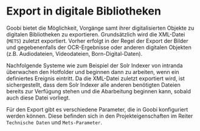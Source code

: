 # Export in digitale Bibliotheken

Goobi bietet die Möglichkeit, Vorgänge samt ihrer digitalisierten Objekte zu digitalen Bibliotheken zu exportieren. Grundsätzlich wird die XML-Datei (`METS`) zuletzt exportiert. Vorher erfolgt in der Regel der Export der Bilder und gegebenenfalls der OCR-Ergebnisse oder anderen digitalen Objekten (z.B. Audiodateien, Videodateien, Born-Digital-Daten). 

Nachfolgende Systeme wie zum Beispiel der Solr Indexer von intranda überwachen den Hotfolder und beginnen dann zu arbeiten, wenn ein definiertes Ereignis eintritt. Da die XML-Datei zuletzt exportiert wird, ist sichergestellt, dass dem Solr Indexer alle anderen benötigten Dateien bereits zur Verfügung stehen und die Abarbeitung beginnen kann, sobald auch diese Datei vorliegt.

Für den Export gibt es verschiedene Parameter, die in Goobi konfiguriert werden können. Diese befinden sich in den Projekteigenschaften im Reiter `Technische Daten` und `Mets-Parameter`.